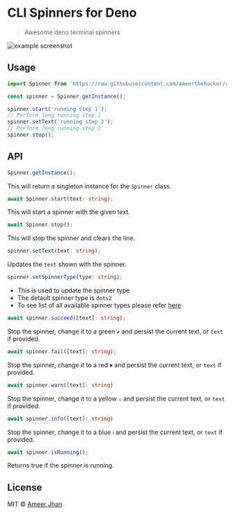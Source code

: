 # CLI Spinners for Deno

> Awesome deno terminal spinners

![example screenshot](https://i.imgur.com/RBsL1k9.gif)

## Usage

```typescript
import Spinner from 'https://raw.githubusercontent.com/ameerthehacker/cli-spinners/master/mod.ts';

const spinner = Spinner.getInstance();

spinner.start('running step 1');
// Perform long running step 1
spinner.setText('running step 2');
// Perform long running step 2
spinner.stop();
```

## API

```typescript
Spinner.getInstance();
```

This will return a singleton instance for the `Spinner` class.

```typescript
await Spinner.start(text: string);
```

This will start a spinner with the given text.

```typescript
await Spinner.stop();
```

This will stop the spinner and clears the line.

```typescript
spinner.setText(text: string);
```

Updates the `text` shown with the spinner.

```typescript
spinner.setSpinnerType(type: string);
```

- This is used to update the spinner type
- The detault spinner type is `dots2`
- To see list of all available spinner types please refer [here](https://github.com/ameerthehacker/deno-cli-spinner/blob/master/spinners.ts)

```typescript
await spinner.succeed([text]: string);
```

Stop the spinner, change it to a green `✔` and persist the current text, or `text` if provided.

```typescript
await spinner.fail([text]: string);
```

Stop the spinner, change it to a red `✖` and persist the current text, or `text` if provided.

```typescript
await spinner.warn([text]: string)
```

Stop the spinner, change it to a yellow `⚠` and persist the current text, or `text` if provided.

```typescript
await spinner.info([text]: string)
```

Stop the spinner, change it to a blue `ℹ` and persist the current text, or `text` if provided.

```typescript
await spinner.isRunning();
```

Returns true if the spinner is running.

## License

MIT © [Ameer Jhan](mailto:ameerjhanprof@gmail.com)

